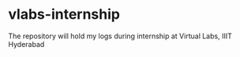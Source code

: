 # vlabs-internship
The repository will hold my logs during internship at Virtual Labs, IIIT Hyderabad

